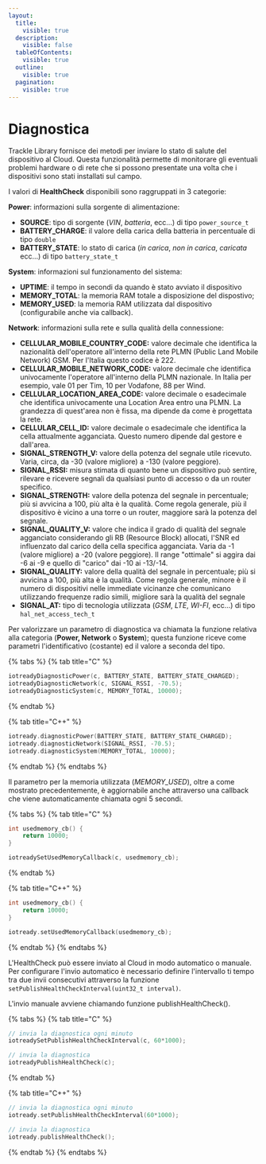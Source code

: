 ```yaml
---
layout:
  title:
    visible: true
  description:
    visible: false
  tableOfContents:
    visible: true
  outline:
    visible: true
  pagination:
    visible: true
---
```


# Diagnostica

Trackle Library fornisce dei metodi per inviare lo stato di salute del dispositivo al Cloud. Questa funzionalità permette di monitorare gli eventuali problemi hardware o di rete che si possono presentate una volta che i dispositivi sono stati installati sul campo.&#x20;

I valori di **HealthCheck** disponibili sono raggruppati in 3 categorie:

**Power**: informazioni sulla sorgente di alimentazione:

* **SOURCE**: tipo di sorgente (_VIN_, _batteria_, ecc...) di tipo `power_source_t`
* **BATTERY\_CHARGE**: il valore della carica della batteria in percentuale di tipo `double`
* **BATTERY\_STATE**: lo stato di carica (_in carica_, _non in carica_, _caricata_ ecc...) di tipo `battery_state_t`

**System**: informazioni sul funzionamento del sistema:

* **UPTIME**: il tempo in secondi da quando è stato avviato il dispositivo
* **MEMORY\_TOTAL**: la memoria RAM totale a disposizione del dispostivo;
* **MEMORY\_USED**: la memoria RAM utilizzata dal dispositivo (configurabile anche via callback).

**Network**: informazioni sulla rete e sulla qualità della connessione:

* **CELLULAR\_MOBILE\_COUNTRY\_CODE:** valore decimale che identifica la nazionalità dell'operatore all'interno della rete PLMN (Public Land Mobile Network) GSM. Per l'Italia questo codice è 222.
* **CELLULAR\_MOBILE\_NETWORK\_CODE:** valore decimale che identifica univocamente l'operatore all'interno della PLMN nazionale. In Italia per esempio, vale 01 per Tim, 10 per Vodafone, 88 per Wind.
* **CELLULAR\_LOCATION\_AREA\_CODE:** valore decimale o esadecimale che identifica univocamente una Location Area entro una PLMN. La grandezza di quest'area non è fissa, ma dipende da come è progettata la rete.
* **CELLULAR\_CELL\_ID:** valore decimale o esadecimale che identifica la cella attualmente agganciata. Questo numero dipende dal gestore e dall'area.
* **SIGNAL\_STRENGTH\_V:** valore della potenza del segnale utile ricevuto. Varia, circa, da -30 (valore migliore) a -130 (valore peggiore).
* **SIGNAL\_RSSI:** misura stimata di quanto bene un dispositivo può sentire, rilevare e ricevere segnali da qualsiasi punto di accesso o da un router specifico.&#x20;
* **SIGNAL\_STRENGTH:** valore della potenza del segnale in percentuale; più si avvicina a 100, più alta è la qualità. Come regola generale, più il dispositivo è vicino a una torre o un router, maggiore sarà la potenza del segnale.
* **SIGNAL\_QUALITY\_V:** valore che indica il grado di qualità del segnale agganciato considerando gli RB (Resource Block) allocati, l'SNR ed influenzato dal carico della cella specifica agganciata. Varia da -1 (valore migliore) a -20 (valore peggiore). Il range "ottimale" si aggira dai -6 ai -9 e quello di "carico" dai -10 ai -13/-14.
* **SIGNAL\_QUALITY:** valore della qualità del segnale in percentuale; più si avvicina a 100, più alta è la qualità. Come regola generale, minore è il numero di dispositivi nelle immediate vicinanze che comunicano utilizzando frequenze radio simili, migliore sarà la qualità del segnale
* **SIGNAL\_AT:** tipo di tecnologia utilizzata (_GSM_, _LTE_, _WI-FI_, ecc...) di tipo `hal_net_access_tech_t`

Per valorizzare un parametro di diagnostica va chiamata la funzione relativa alla categoria (**Power, Network** o **System**); questa funzione riceve come parametri l'identificativo (costante) ed il valore a seconda del tipo.

{% tabs %}
{% tab title="C" %}
```c
iotreadyDiagnosticPower(c, BATTERY_STATE, BATTERY_STATE_CHARGED);
iotreadyDiagnosticNetwork(c, SIGNAL_RSSI, -70.5);
iotreadyDiagnosticSystem(c, MEMORY_TOTAL, 10000);
```
{% endtab %}

{% tab title="C++" %}
```cpp
iotready.diagnosticPower(BATTERY_STATE, BATTERY_STATE_CHARGED);
iotready.diagnosticNetwork(SIGNAL_RSSI, -70.5);
iotready.diagnosticSystem(MEMORY_TOTAL, 10000);
```
{% endtab %}
{% endtabs %}

Il parametro per la memoria utilizzata (_MEMORY\_USED_), oltre a come mostrato precedentemente, è aggiornabile anche attraverso una callback che viene automaticamente chiamata ogni 5 secondi.

{% tabs %}
{% tab title="C" %}
```c
int usedmemory_cb() {
    return 10000;
}

iotreadySetUsedMemoryCallback(c, usedmemory_cb);
```
{% endtab %}

{% tab title="C++" %}
```cpp
int usedmemory_cb() {
    return 10000;
}

iotready.setUsedMemoryCallback(usedmemory_cb);
```
{% endtab %}
{% endtabs %}

L'HealthCheck può essere inviato al Cloud in modo automatico o manuale. \
Per configurare l'invio automatico è necessario definire l'intervallo ti tempo tra due invii consecutivi attraverso la funzione `setPublishHealthCheckInterval(uint32_t interval)`.

L'invio manuale avviene chiamando funzione publishHealthCheck().

{% tabs %}
{% tab title="C" %}
```c
// invia la diagnostica ogni minuto
iotreadySetPublishHealthCheckInterval(c, 60*1000);

// invia la diagnostica
iotreadyPublishHealthCheck(c);
```
{% endtab %}

{% tab title="C++" %}
```cpp
// invia la diagnostica ogni minuto
iotready.setPublishHealthCheckInterval(60*1000);

// invia la diagnostica
iotready.publishHealthCheck();
```
{% endtab %}
{% endtabs %}

